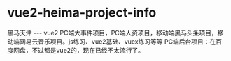 # vue2-heima-project-info
黑马天津 --- vue2 PC端大事件项目，PC端人资项目，移动端黑马头条项目，移动端网易云音乐项目。js练习、vue2基础、vuex练习等等
PC端后台项目：在百度网盘，不过都是vue2的，现在已经不太流行了。
